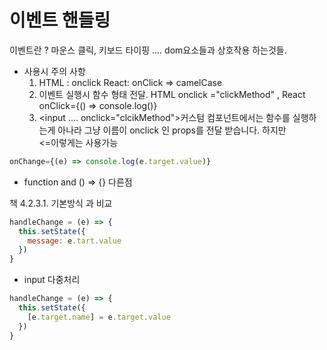 # 이벤트 핸들링
이벤트란 ? 마운스 클릭, 키보드 타이핑 ....   dom요소들과 상호작용 하는것들.

* 사용시 주의 사항
  1. HTML : onclick   React: onClick  => camelCase
  2. 이벤트 실행시 함수 형태 전달. HTML onclick ="clickMethod" , React onClick={() => console.log()}
  3. <input .... onclick="clcikMethod">커스텀 컴포넌트에서는 <MyComponent onClick={doSomething}> 함수를 실행하는게 아나라 그냥 이름이 onclick 인 props를 전달 받습니다.
   하지만  <div onClick={this.props.onClick}> <=이렇게는 사용가능

```js
onChange={(e) => console.log(e.target.value)}
```
* function and () => {} 다른점

책 4.2.3.1. 기본방식 과 비교
```js
handleChange = (e) => {
  this.setState({
    message: e.tart.value
  })
}
```
*  input 다중처리
```js
handleChange = (e) => {
  this.setState({
    [e.target.name] = e.target.value
  })
}
```
